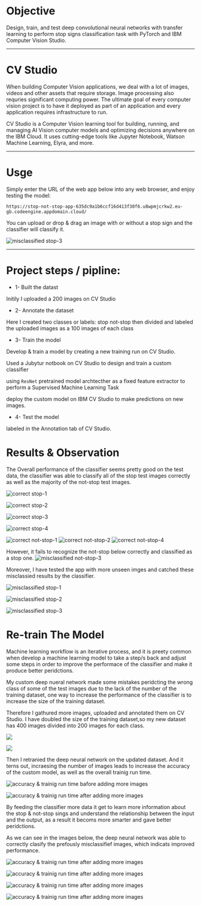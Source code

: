 # Objective

Design, train, and test deep convolutional neural networks with transfer learning to perform stop signs classification task with PyTorch and IBM Computer Vision Studio.

----------------------------------------------------------

# CV Studio

When building Computer Vision applications, we deal with a lot of images, videos and other assets that require storage. Image processing also requries significant computing power. The ultimate goal of every computer vision project is to have it deployed as part of an application and every application requires infrastructure to run.

CV Studio is a Computer Vision learning tool for building, running, and managing AI Vision computer models and optimizing decisions anywhere on the IBM Cloud. It uses cutting-edge tools like Jupyter Notebook, Watson Machine Learning, Elyra, and more.

----------------------------------------------------------

# Usge

Simply enter the URL of the web app below into any web browser, and enjoy testing the model:

`
https://stop-not-stop-app-635dc9a1b6ccf16d413f30f6.u8wpmjcrkw2.eu-gb.codeengine.appdomain.cloud/
`

You can upload or drop & drag an image with or without a stop sign and the classifier will classify it.

![misclassified stop-3](images/the-app.png)

----------------------------------------------------------

# Project steps / pipline:

  * 1- Built the datast

  Initily I uploaded a 200 images on CV Studio

  * 2- Annotate the dataset

  Here I created two classes or labels: 
  stop
  not-stop
  then divided and labeled the uploaded images as a 100 images of each class

  * 3- Train the model

  Develop & train a model by creating a new training run on CV Studio.


  Used a Jubytur notbook on CV Studio to design and train a custom classifier 

  using `ResNet` pretrained model archtecther as a fixed feature extractor to perform a Supervised Machine Learning Task  

  deploy the custom model on IBM CV Studio to make predictions on new images.


  * 4- Test the model


labeled in the Annotation tab of CV Studio.

# Results & Observation

The Overall performance of the classifier seems pretty good on the test data, the classifier was able to classify all of the stop test images correctly as well as the majority of the not-stop test images.

![correct stop-1](images/correct-stop-1.png)

![correct stop-2](images/correct-stop-2.png)

![correct stop-3](images/correct-stop-3.png)

![correct stop-4](images/correct-stop-4.png)

![correct not-stop-1](images/correct-not-stop-1.png)
![correct not-stop-2](images/correct-not-stop-2.png)
![correct not-stop-4](images/correct-not-stop-4.png)

However, it fails to recognize the not-stop below correctly and classified as a stop one.
![misclassified not-stop-3](images/misclassified-not-stop-3.png) 

Moreover, I have tested the app with more unseen imges and catched these misclassied results by the classifier.

![misclassified stop-1](images/misclassified-stop1.png)

![misclassified stop-2](images/misclassified-stop2.png)

![misclassified stop-3](images/misclassified-stop3.png)


# Re-train The Model

Machine learning workflow is an iterative process, and it is preety common when develop a machine learning model to take a step/s back and adjust some steps in order to improve the performace of the classifier and make it produce better peridctions.


My custom deep nueral network made some mistakes peridcting the wrong class of some of the test images due to the lack of the number of the training dataset, one way to increase the performance of the classifier is to increase the size of the training dataset.

Therefore I gathured more images, uploaded and annotated them on CV Studio. I have doubled the size of the training dataset,so my new dataset has 400 images divided into 200 images for each class.

![](images/400-uploaded-images.png)

![](images/400-annotated-images.png)


Then I retranied the deep neural network on the updated dataset. And it terns out, incraesing the number of images leads to increase the accuracy of the custom model, as well as the overall trainig run time. 

![accuracy & trainig run time bafore adding more images](images/accuracy-200.png)


![accuracy & trainig run time after adding more images](images/accuracy-400.png)


By feeding the classifier more data it get to learn more information about the stop & not-stop sings and understand the relationship between the input and the output, as a result it becoms more smarter and gave better peridctions.

As we can see in the images below, the deep neural network was able to correctly clasify the prefously misclassifief images, which indicats improved performance.

![accuracy & trainig run time after adding more images](images/correct-misclassified-stop-3.png)

![accuracy & trainig run time after adding more images](images/correct-misclassified-stop1.png)

![accuracy & trainig run time after adding more images](images/correct-misclassified-stop2.png)

![accuracy & trainig run time after adding more images](images/correct-misclassified-stop3.png)

